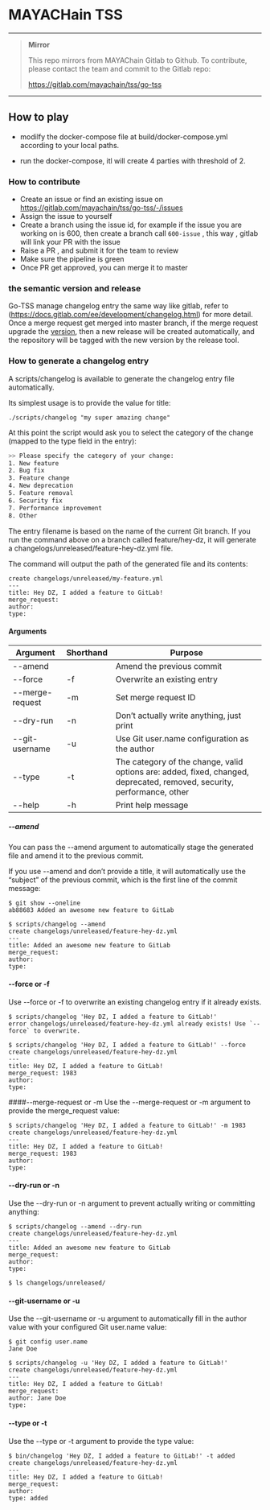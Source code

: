 # MAYACHain TSS

---

> **Mirror**
>
> This repo mirrors from MAYAChain Gitlab to Github.
> To contribute, please contact the team and commit to the Gitlab repo:
>
> https://gitlab.com/mayachain/tss/go-tss

---

## How to play

- modilfy the docker-compose file at build/docker-compose.yml according to your local paths.

- run the docker-compose, itl will create 4 parties with threshold of 2.

### How to contribute

- Create an issue or find an existing issue on https://gitlab.com/mayachain/tss/go-tss/-/issues
- Assign the issue to yourself
- Create a branch using the issue id, for example if the issue you are working on is 600, then create a branch call `600-issue` , this way , gitlab will link your PR with the issue
- Raise a PR , and submit it for the team to review
- Make sure the pipeline is green
- Once PR get approved, you can merge it to master

### the semantic version and release

Go-TSS manage changelog entry the same way like gitlab, refer to (https://docs.gitlab.com/ee/development/changelog.html) for more detail. Once a merge request get merged into master branch,
if the merge request upgrade the [version](https://gitlab.com/mayachain/tss/go-tss/-/blob/master/version), then a new release will be created automatically, and the repository will be tagged with
the new version by the release tool.

### How to generate a changelog entry

A scripts/changelog is available to generate the changelog entry file automatically.

Its simplest usage is to provide the value for title:

```
./scripts/changelog "my super amazing change"
```

At this point the script would ask you to select the category of the change (mapped to the type field in the entry):

```bash
>> Please specify the category of your change:
1. New feature
2. Bug fix
3. Feature change
4. New deprecation
5. Feature removal
6. Security fix
7. Performance improvement
8. Other
```

The entry filename is based on the name of the current Git branch. If you run the command above on a branch called feature/hey-dz, it will generate a changelogs/unreleased/feature-hey-dz.yml file.

The command will output the path of the generated file and its contents:

```
create changelogs/unreleased/my-feature.yml
---
title: Hey DZ, I added a feature to GitLab!
merge_request:
author:
type:
```

#### Arguments

| Argument        | Shorthand | Purpose                                                                                                                 |
| --------------- | --------- | ----------------------------------------------------------------------------------------------------------------------- |
| --amend         |           | Amend the previous commit                                                                                               |
| --force         | -f        | Overwrite an existing entry                                                                                             |
| --merge-request | -m        | Set merge request ID                                                                                                    |
| --dry-run       | -n        | Don’t actually write anything, just print                                                                               |
| --git-username  | -u        | Use Git user.name configuration as the author                                                                           |
| --type          | -t        | The category of the change, valid options are: added, fixed, changed, deprecated, removed, security, performance, other |
| --help          | -h        | Print help message                                                                                                      |

##### --amend

You can pass the --amend argument to automatically stage the generated file and amend it to the previous commit.

If you use --amend and don’t provide a title, it will automatically use the “subject” of the previous commit, which is the first line of the commit message:

```
$ git show --oneline
ab88683 Added an awesome new feature to GitLab

$ scripts/changelog --amend
create changelogs/unreleased/feature-hey-dz.yml
---
title: Added an awesome new feature to GitLab
merge_request:
author:
type:
```

#### --force or -f

Use --force or -f to overwrite an existing changelog entry if it already exists.

```
$ scripts/changelog 'Hey DZ, I added a feature to GitLab!'
error changelogs/unreleased/feature-hey-dz.yml already exists! Use `--force` to overwrite.

$ scripts/changelog 'Hey DZ, I added a feature to GitLab!' --force
create changelogs/unreleased/feature-hey-dz.yml
---
title: Hey DZ, I added a feature to GitLab!
merge_request: 1983
author:
type:
```

####--merge-request or -m
Use the --merge-request or -m argument to provide the merge_request value:

```
$ scripts/changelog 'Hey DZ, I added a feature to GitLab!' -m 1983
create changelogs/unreleased/feature-hey-dz.yml
---
title: Hey DZ, I added a feature to GitLab!
merge_request: 1983
author:
type:
```

#### --dry-run or -n

Use the --dry-run or -n argument to prevent actually writing or committing anything:

```
$ scripts/changelog --amend --dry-run
create changelogs/unreleased/feature-hey-dz.yml
---
title: Added an awesome new feature to GitLab
merge_request:
author:
type:

$ ls changelogs/unreleased/
```

#### --git-username or -u

Use the --git-username or -u argument to automatically fill in the author value with your configured Git user.name value:

```
$ git config user.name
Jane Doe

$ scripts/changelog -u 'Hey DZ, I added a feature to GitLab!'
create changelogs/unreleased/feature-hey-dz.yml
---
title: Hey DZ, I added a feature to GitLab!
merge_request:
author: Jane Doe
type:
```

#### --type or -t

Use the --type or -t argument to provide the type value:

```
$ bin/changelog 'Hey DZ, I added a feature to GitLab!' -t added
create changelogs/unreleased/feature-hey-dz.yml
---
title: Hey DZ, I added a feature to GitLab!
merge_request:
author:
type: added
```
